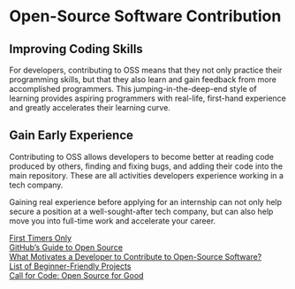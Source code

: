 # Open-Source Software Contribution

## Improving Coding Skills

For developers, contributing to OSS means that they not only practice their programming skills, but that they also learn and gain feedback from more accomplished programmers. This jumping-in-the-deep-end style of learning provides aspiring programmers with real-life, first-hand experience and greatly accelerates their learning curve.

## Gain Early Experience

Contributing to OSS allows developers to become better at reading code produced by others, finding and fixing bugs, and adding their code into the main repository. These are all activities developers experience working in a tech company.

Gaining real experience before applying for an internship can not only help secure a position at a well-sought-after tech company, but can also help move you into full-time work and accelerate your career.

[First Timers Only](https://www.firsttimersonly.com/)  
[GitHub’s Guide to Open Source](https://github.com/open-source)  
[What Motivates a Developer to Contribute to Open-Source Software?](https://clearcode.cc/blog/why-developers-contribute-open-source-software/)  
[List of Beginner-Friendly Projects](https://github.com/search?q=label%3Agood-first-issue+archived%3Afalse)  
[Call for Code: Open Source for Good](https://callforcode.org/)  
